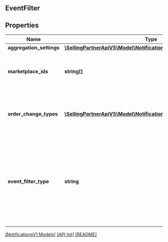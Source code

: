 ## EventFilter

## Properties

Name | Type | Description | Notes
------------ | ------------- | ------------- | -------------
**aggregation_settings** | [**\SellingPartnerApiV5\Model\NotificationsV1\AggregationSettings**](AggregationSettings.md) |  | [optional]
**marketplace_ids** | **string[]** | A list of marketplace identifiers to subscribe to (e.g. ATVPDKIKX0DER). To receive notifications in every marketplace, do not provide this list. | [optional]
**order_change_types** | [**\SellingPartnerApiV5\Model\NotificationsV1\OrderChangeTypeEnum[]**](OrderChangeTypeEnum.md) | A list of order change types to subscribe to (e.g. BuyerRequestedChange). To receive notifications of all change types, do not provide this list. | [optional]
**event_filter_type** | **string** | An eventFilterType value that is supported by the specific notificationType. This is used by the subscription service to determine the type of event filter. Refer to the section of the [Notifications Use Case Guide](https://developer-docs.amazon.com/sp-api/docs/notifications-api-v1-use-case-guide) that describes the specific notificationType to determine if an eventFilterType is supported. |

[[NotificationsV1 Models]](../) [[API list]](../../Api) [[README]](../../../README.md)
